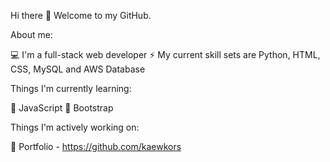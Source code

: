 Hi there 👋
Welcome to my GitHub.

About me:

💻 I'm a full-stack web developer
⚡ My current skill sets are Python, HTML, CSS, MySQL and AWS Database


Things I'm currently learning:

🌱 JavaScript
🌱 Bootstrap


Things I'm actively working on:

🔭 Portfolio - https://github.com/kaewkors
